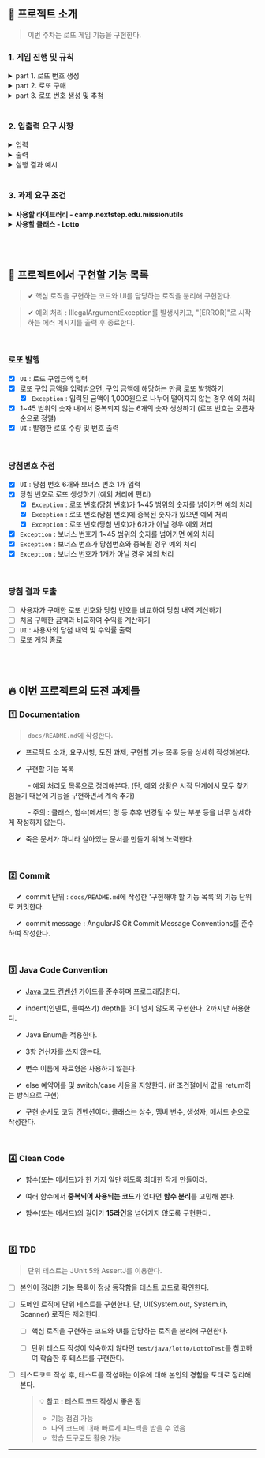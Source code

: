 ## 🚀 프로젝트 소개
> 이번 주차는 로또 게임 기능을 구현한다.


### 1. 게임 진행 및 규칙

<details>
    <summary>part 1. 로또 번호 생성</summary>
    <div markdown="1">

- 로또 번호의 숫자 범위는 1~45까지이다.
- 1개의 로또를 발행할 때 중복되지 않는 6개의 숫자를 뽑는다.
</details>

<details>
    <summary>part 2. 로또 구매</summary>
    <div markdown="1">

- 로또 구입 금액을 입력하면 구입 금액에 해당하는 만큼 로또를 발행해야 한다.
- 로또 1장의 가격은 1,000원이다.
- 사용자가 잘못된 값을 입력할 경우 `IllegalArgumentException`를 발생시키고, "[ERROR]"로 시작하는 에러 메시지를 출력 후 종료한다.
</details>


<details>
    <summary>part 3. 로또 번호 생성 및 추첨</summary>
    <div markdown="1">

- 당첨 번호와 보너스 번호를 입력받는다.
- 사용자가 구매한 로또 번호와 당첨 번호를 비교하여 당첨 내역 및 수익률을 출력하고 로또 게임을 종료한다.


- 로또 번호의 숫자 범위는 1~45까지이다.
- 사용자가 잘못된 값을 입력할 경우 `IllegalArgumentException`를 발생시키고, "[ERROR]"로 시작하는 에러 메시지를 출력 후 종료한다.
- 당첨 번호 추첨 시 중복되지 않는 숫자 6개와 보너스 번호 1개를 뽑는다.


- 당첨은 1등부터 5등까지 있다. 당첨 기준과 금액은 아래와 같다.
  ```
    - 1등: 6개 번호 일치 / 2,000,000,000원
    - 2등: 5개 번호 + 보너스 번호 일치 / 30,000,000원
    - 3등: 5개 번호 일치 / 1,500,000원
    - 4등: 4개 번호 일치 / 50,000원
    - 5등: 3개 번호 일치 / 5,000원
  ```
</details>

<br>

### 2. 입출력 요구 사항

<details>
    <summary>입력</summary>
    <div markdown="1">

- 로또 구입 금액을 입력 받는다. 구입 금액은 1,000원 단위로 입력 받으며 1,000원으로 나누어 떨어지지 않는 경우 예외 처리한다.

  ```
  14000
  ```

- 당첨 번호를 입력 받는다. 번호는 쉼표(,)를 기준으로 구분한다.

  ```
  1,2,3,4,5,6
  ```

- 보너스 번호를 입력 받는다.

  ```
  7
  ```
</details>

<details>
    <summary>출력</summary>
    <div markdown="1">

- 발행한 로또 수량 및 번호를 출력한다. 로또 번호는 오름차순으로 정렬하여 보여준다.

  ```
  8개를 구매했습니다.
  [8, 21, 23, 41, 42, 43] 
  [3, 5, 11, 16, 32, 38] 
  [7, 11, 16, 35, 36, 44] 
  [1, 8, 11, 31, 41, 42] 
  [13, 14, 16, 38, 42, 45] 
  [7, 11, 30, 40, 42, 43] 
  [2, 13, 22, 32, 38, 45] 
  [1, 3, 5, 14, 22, 45]
  ```

- 당첨 내역을 출력한다.

  ```
  3개 일치 (5,000원) - 1개
  4개 일치 (50,000원) - 0개
  5개 일치 (1,500,000원) - 0개
  5개 일치, 보너스 볼 일치 (30,000,000원) - 0개
  6개 일치 (2,000,000,000원) - 0개
  ```

- 수익률은 소수점 둘째 자리에서 반올림한다. (ex. 100.0%, 51.5%, 1,000,000.0%)

  ```
  총 수익률은 62.5%입니다.
  ```

- 예외 상황 시 에러 문구를 출력해야 한다. 단, 에러 문구는 "[ERROR]"로 시작해야 한다.

  ```
  [ERROR] 로또 번호는 1부터 45 사이의 숫자여야 합니다.
  ```
</details>

<details>
    <summary>실행 결과 예시</summary>
    <div markdown="1">

```
구입금액을 입력해 주세요.
8000

8개를 구매했습니다.
[8, 21, 23, 41, 42, 43] 
[3, 5, 11, 16, 32, 38] 
[7, 11, 16, 35, 36, 44] 
[1, 8, 11, 31, 41, 42] 
[13, 14, 16, 38, 42, 45] 
[7, 11, 30, 40, 42, 43] 
[2, 13, 22, 32, 38, 45] 
[1, 3, 5, 14, 22, 45]

당첨 번호를 입력해 주세요.
1,2,3,4,5,6

보너스 번호를 입력해 주세요.
7

당첨 통계
---
3개 일치 (5,000원) - 1개
4개 일치 (50,000원) - 0개
5개 일치 (1,500,000원) - 0개
5개 일치, 보너스 볼 일치 (30,000,000원) - 0개
6개 일치 (2,000,000,000원) - 0개
총 수익률은 62.5%입니다.
```


</details>

<br>

### 3. 과제 요구 조건

<details>
    <summary> <b>사용할 라이브러리 - camp.nextstep.edu.missionutils</b> </summary>
    <div markdown="1">

[`camp.nextstep.edu.missionutils`](https://github.com/woowacourse-projects/mission-utils)에서 제공하는 `Randoms` 및 `Console` API를 사용하여 구현해야 한다.

- [x] Random 값 추출은 `camp.nextstep.edu.missionutils.Randoms`의 `pickUniqueNumbersInRange()`를 활용한다.

- [x] 사용자가 입력하는 값은 `camp.nextstep.edu.missionutils.Console`의 `readLine()`을 활용한다.
  

  - 사용 예시
    ```java
    List<Integer> numbers = Randoms.pickUniqueNumbersInRange(1, 45, 6);
    ```
  
<br>

</details>

<details>
    <summary> <b>사용할 클래스 - Lotto</b> </summary>
    <div markdown="1">

- 제공된 `Lotto` 클래스를 활용해 구현해야 한다.

  ```java
  public class Lotto {
      private final List<Integer> numbers;
  
      public Lotto(List<Integer> numbers) {
          validate(numbers);
          this.numbers = numbers;
      }

      private void validate(List<Integer> numbers) {
          if (numbers.size() != 6) {
              throw new IllegalArgumentException();
          }
      }
  
      // TODO: 추가 기능 구현
  }
  ```
  - [x] `Lotto`에 매개 변수가 없는 생성자를 추가할 수 없다.
  - [x] `numbers`의 접근 제어자인 private을 변경할 수 없다.
  - [x] `Lotto`에 필드(인스턴스 변수)를 추가할 수 없다.
  - [x] `Lotto`의 패키지 변경은 가능하다.
  - [x] `제약사항으로 명시된 부분 외에는 자유롭게 코드를 수정할 수 있다.

<br>
</details>

<br><br>


## 📝 프로젝트에서 구현할 기능 목록
> ✔  핵심 로직을 구현하는 코드와 UI를 담당하는 로직을 분리해 구현한다.

> ✔  예외 처리 : IllegalArgumentException를 발생시키고, "[ERROR]"로 시작하는 에러 메시지를 출력 후 종료한다.

<br>

### 로또 발행
- [x] `UI` : 로또 구입금액 입력
- [x] 로또 구입 금액을 입력받으면, 구입 금액에 해당하는 만큼 로또 발행하기
  - [x] `Exception` : 입력된 금액이 1,000원으로 나누어 떨어지지 않는 경우 예외 처리
- [x] 1~45 범위의 숫자 내에서 중복되지 않는 6개의 숫자 생성하기 (로또 번호는 오름차순으로 정렬)
- [x] `UI` : 발행한 로또 수량 및 번호 출력

<br>

### 당첨번호 추첨
- [x] `UI` : 당첨 번호 6개와 보너스 번호 1개 입력
- [x] 당첨 번호로 로또 생성하기 (예외 처리에 편리)
  - [x] `Exception` : 로또 번호(당첨 번호)가 1~45 범위의 숫자를 넘어가면 예외 처리
  - [x] `Exception` : 로또 번호(당첨 번호)에 중복된 숫자가 있으면 예외 처리
  - [x] `Exception` : 로또 번호(당첨 번호)가 6개가 아닐 경우 예외 처리
- [x] `Exception` : 보너스 번호가 1~45 범위의 숫자를 넘어가면 예외 처리
- [x] `Exception` : 보너스 번호가 당첨번호와 중복될 경우 예외 처리
- [x] `Exception` : 보너스 번호가 1개가 아닐 경우 예외 처리

<br>

### 당첨 결과 도출
- [ ] 사용자가 구매한 로또 번호와 당첨 번호를 비교하여 당첨 내역 계산하기
- [ ] 처음 구매한 금액과 비교하여 수익률 계산하기
- [ ] `UI` : 사용자의 당첨 내역 및 수익률 출력
- [ ] 로또 게임 종료

<br><br>

## 🔥 이번 프로젝트의 도전 과제들


### 1️⃣ Documentation
> `docs/README.md`에 작성한다. 

&nbsp; &nbsp;   ✔&nbsp; 프로젝트 소개, 요구사항, 도전 과제, 구현할 기능 목록 등을 상세히 작성해본다.


&nbsp; &nbsp;   ✔&nbsp; 구현할 기능 목록

&nbsp; &nbsp;&nbsp; &nbsp;&nbsp; &nbsp; - 예외 처리도 목록으로 정리해본다. (단, 예외 상황은 시작 단계에서 모두 찾기 힘들기 때문에 기능을 구현하면서 계속 추가)

&nbsp; &nbsp;&nbsp; &nbsp;&nbsp; &nbsp; - 주의 : 클래스, 함수(메서드) 명 등 추후 변경될 수 있는 부분 등을 너무 상세하게 작성하지 않는다.


&nbsp; &nbsp;   ✔&nbsp; 죽은 문서가 아니라 살아있는 문서를 만들기 위해 노력한다.

<br>

### 2️⃣ Commit
&nbsp; &nbsp;   ✔&nbsp; commit 단위 : `docs/README.md`에 작성한 '구현해야 할 기능 목록'의 기능 단위로 커밋한다.

&nbsp; &nbsp;   ✔&nbsp; commit message : AngularJS Git Commit Message Conventions를 준수하여 작성한다.

<br>

### 3️⃣ Java Code Convention
&nbsp; &nbsp;   ✔&nbsp; [Java 코드 컨벤션](https://github.com/woowacourse/woowacourse-docs/tree/master/styleguide/java) 가이드를 준수하며 프로그래밍한다. 


&nbsp; &nbsp;   ✔&nbsp; indent(인덴트, 들여쓰기) depth를 3이 넘지 않도록 구현한다. 2까지만 허용한다.

&nbsp; &nbsp;   ✔&nbsp; Java Enum을 적용한다.

&nbsp; &nbsp;   ✔&nbsp; 3항 연산자를 쓰지 않는다.

&nbsp; &nbsp;   ✔&nbsp; 변수 이름에 자료형은 사용하지 않는다.

&nbsp; &nbsp;   ✔&nbsp; else 예약어를 및 switch/case 사용을 지양한다. (if 조건절에서 값을 return하는 방식으로 구현)


&nbsp; &nbsp;   ✔&nbsp; 구현 순서도 코딩 컨벤션이다. 클래스는 상수, 멤버 변수, 생성자, 메서드 순으로 작성한다.

<br>

### 4️⃣ Clean Code
&nbsp; &nbsp;   ✔&nbsp; 함수(또는 메서드)가 한 가지 일만 하도록 최대한 작게 만들어라.<br>

&nbsp; &nbsp;   ✔&nbsp; 여러 함수에서 **중복되어 사용되는 코드**가 있다면 **함수 분리**를 고민해 본다.<br>

&nbsp; &nbsp;   ✔&nbsp; 함수(또는 메서드)의 길이가 **15라인**을 넘어가지 않도록 구현한다.

<br>

### 5️⃣  TDD
> 단위 테스트는 JUnit 5와 AssertJ를 이용한다.

- [ ] 본인이 정리한 기능 목록이 정상 동작함을 테스트 코드로 확인한다.


- [ ] 도메인 로직에 단위 테스트를 구현한다. 단, UI(System.out, System.in, Scanner) 로직은 제외한다.
  - [ ] 핵심 로직을 구현하는 코드와 UI를 담당하는 로직을 분리해 구현한다.
  - [ ] 단위 테스트 작성이 익숙하지 않다면 `test/java/lotto/LottoTest`를 참고하여 학습한 후 테스트를 구현한다.


- [ ] 테스트코드 작성 후, 테스트를 작성하는 이유에 대해 본인의 경험을 토대로 정리해본다.

  > 
  > 💡 **참고 : 테스트 코드 작성시 좋은 점**
  >  - 기능 점검 가능
  >  - 나의 코드에 대해 빠르게 피드백을 받을 수 있음
  >  - 학습 도구로도 활용 가능

---
